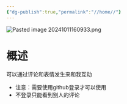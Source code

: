 ```yaml
---
{"dg-publish":true,"permalink":"//home//"}
---
```


![Pasted image 20241011160933.png](/img/user/%E8%BF%90%E8%A1%8C%E6%9D%82/%E9%99%84%E4%BB%B6/Pasted%20image%2020241011160933.png)
# 概述
可以通过评论和表情发生来和我互动
- 注意：需要使用github登录才可以使用
- 不登录只能看到别人的评论
